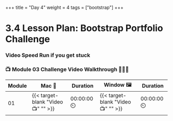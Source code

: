 +++
title = "Day 4"
weight = 4
tags = ["bootstrap"] 
+++

# 3.4 Lesson Plan: Bootstrap Portfolio Challenge

### Video Speed Run if you get stuck 
### 📺 Module 03 Challenge Video Walkthrough 🏃‍♀️🏃
| Module | Mac 🍎 | Duration    | Window 🖼️ | Duration |
| ------  | ------ | ----------- |---------  | --------- |
| 01  | {{< target-blank "Video 📺" "" >}}  |  00:00:00 ⏲️ |  {{< target-blank "Video 📺" "" >}}  |  00:00:00 ⏲️ |